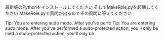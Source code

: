 最新版のPythonをインストールしてください
そしてMakeRole.pyを起動してください
MakeRole.pyで質問が出るのでその質問に答えてください


Tip: You are entering sudo mode. After you've perfo
Tip: You are entering sudo mode. After you've performed a sudo-protected action, you'll only be med a sudo-protected action, you'll only be 